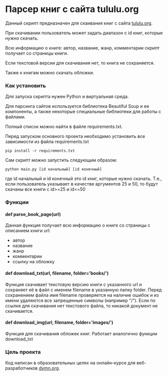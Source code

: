# Парсер книг с сайта tululu.org

Данный скрипт предназначен для скаивания книг с сайта [tululu.org](https://tululu.org/).

При скачивании пользователь может задать диапазон с id книг, которые нужно скачать.

Всю информацию о книге: автор, название, жанр, комментарии скрипт получает со страницы книги. 

Если текстовой версии для скачивания нет, то книга не сохраняется.

Также к книгам можно скачать обложки.

### Как установить

Для запуска скрипта нужен Python и виртуальная среда. 

Для парсинга сайтов используется библиотека Beautiful Soup и ее компоненты, а также некоторые специальные библиотеки для работы с файлами.

Полный список можно найти в файле requirements.txt.

Перед запуском основного проекта необходимо установить все зависимости из файла requirements.txt

```
pip install -r requirements.txt
```

Сам скрипт можно запустить следующим образом:
```
python main.py [id начальный] [id конечный]
```
где id начальный и id конечный это id книг, которые нужно скачать. 
Т.е., если пользователь указывает в качестве аргументов 25 и 50, то будут скачаны все книги с id>=25 и id<=50


### Функции

#### def parse_book_page(url)

Данная функция получает всю информацию о книге со страницы с описанием книги url:
- автор
- название
- жанр
- комментарии
- ссылку на обложку

#### def download_txt(url, filename, folder='books/')

Функция скачивает текстовую версию книги с указанного url и сохраняет её в файл с именем filename в указанную папку folder.
Перед сохранением файла имя filename проверяется на наличие ошибок и из имени удаляются все запрещенные символы (например "/").
Если по ссылке для скачивания нет текстового файла, то никакой документ не скачивается.

#### def download_img(url, filename, folder='images/')

Функция для скачивания обложек книг.
Работает аналогично функции download_txt


### Цель проекта

Код написан в образовательных целях на онлайн-курсе для веб-разработчиков [dvmn.org](https://dvmn.org/).
